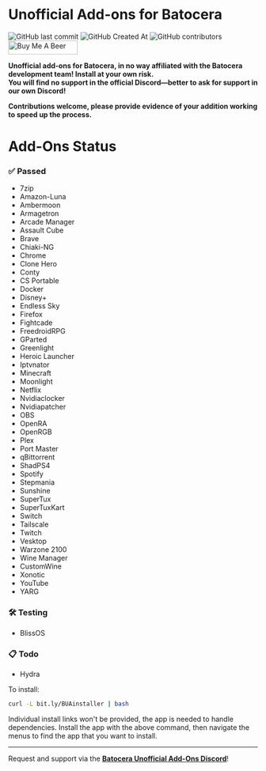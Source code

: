 # Unofficial Add-ons for Batocera
<img alt="GitHub last commit" src="https://img.shields.io/github/last-commit/DTJW92/batocera-unofficial-addons?style=for-the-badge"> <img alt="GitHub Created At" src="https://img.shields.io/github/created-at/DTJW92/batocera-unofficial-addons?style=for-the-badge">
 <img alt="GitHub contributors" src="https://img.shields.io/github/contributors/DTJW92/batocera-unofficial-addons?style=for-the-badge"> <a href="https://www.buymeacoffee.com/TheNotoriousFOX" target="_blank">
    <img src="https://cdn.buymeacoffee.com/buttons/v2/default-orange.png" 
         alt="Buy Me A Beer" 
         height="28" 
         width="140">
</a>

**Unofficial add-ons for Batocera, in no way affiliated with the Batocera development team! Install at your own risk.<br>
You will find no support in the official Discord—better to ask for support in our own Discord!**

**Contributions welcome, please provide evidence of your addition working to speed up the process.**

# Add-Ons Status

### ✅ Passed
- 7zip  
- Amazon-Luna  
- Ambermoon  
- Armagetron  
- Arcade Manager  
- Assault Cube  
- Brave  
- Chiaki-NG  
- Chrome  
- Clone Hero  
- Conty  
- CS Portable  
- Docker  
- Disney+  
- Endless Sky  
- Firefox  
- Fightcade  
- FreedroidRPG  
- GParted  
- Greenlight  
- Heroic Launcher  
- Iptvnator  
- Minecraft  
- Moonlight  
- Netflix  
- Nvidiaclocker  
- Nvidiapatcher  
- OBS  
- OpenRA  
- OpenRGB
- Plex
- Port Master  
- qBittorrent  
- ShadPS4  
- Spotify  
- Stepmania  
- Sunshine  
- SuperTux  
- SuperTuxKart  
- Switch  
- Tailscale  
- Twitch  
- Vesktop  
- Warzone 2100  
- Wine Manager  
- CustomWine  
- Xonotic  
- YouTube  
- YARG  

### 🛠️ Testing
- BlissOS  

### 📋 Todo
- Hydra  

To install:

```bash
curl -L bit.ly/BUAinstaller | bash

```

Individual install links won't be provided, the app is needed to handle dependencies. Install the app with the above command, then navigate the menus to find the app that you want to install.

---

Request and support via the **[Batocera Unofficial Add-Ons Discord](https://discord.gg/Uc9BVbDH9e)**!

